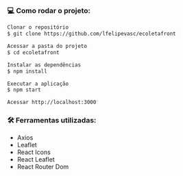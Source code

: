 ### 💻 Como rodar o projeto:

```bash
Clonar o repositório
$ git clone https://github.com/lfelipevasc/ecoletafront

Acessar a pasta do projeto
$ cd ecoletafront

Instalar as dependências
$ npm install

Executar a aplicação
$ npm start

Acessar http://localhost:3000
```
### 🛠 Ferramentas utilizadas:

- Axios
- Leaflet
- React Icons
- React Leaflet
- React Router Dom
